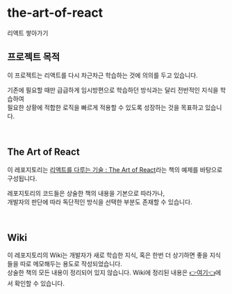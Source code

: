 # the-art-of-react

리액트 쌓아가기

## 프로젝트 목적

이 프로젝트는 리액트를 다시 차근차근 학습하는 것에 의의를 두고 있습니다.

기존에 필요할 때만 급급하게 임시방편으로 학습하던 방식과는 달리 전반적인 지식을 학습하여 <br/>
필요한 상황에 적합한 로직을 빠르게 적용할 수 있도록 성장하는 것을 목표하고 있습니다.

<br/>

## The Art of React

이 레포지토리는 [리액트를 다루는 기술 : The Art of React](https://www.yes24.com/Product/Goods/62597469?pid=123487&cosemkid=go15325014723890344&gad_source=1&gclid=CjwKCAiApaarBhB7EiwAYiMwqh2Y9zJFKajoPxuUKCbFqkyRZH_pFVCiSxp45wJIHh9AmNenuDZ5lRoC-FAQAvD_BwE)라는 책의 예제를 바탕으로 구성됩니다.

레포지토리의 코드들은 상술한 책의 내용을 기본으로 따라가나,<br/>
개발자의 판단에 따라 독단적인 방식을 선택한 부분도 존재할 수 있습니다.

<br/>

## Wiki

이 레포지토리의 Wiki는 개발자가 새로 학습한 지식, 혹은 한번 더 상기하면 좋을 지식들을 따로 메모해두는 용도로 작성되었습니다.<br/>
상술한 책의 모든 내용이 정리되어 있지 않습니다.
Wiki에 정리된 내용은 [👉여기👈](https://github.com/MayOwall/the-art-of-react/wiki)에서 확인할 수 있습니다.
